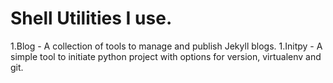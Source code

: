 # Shell Utilities I use.

1.Blog - A collection of tools to manage and publish Jekyll blogs.
1.Initpy - A simple tool to initiate python project with options for version, virtualenv and git.